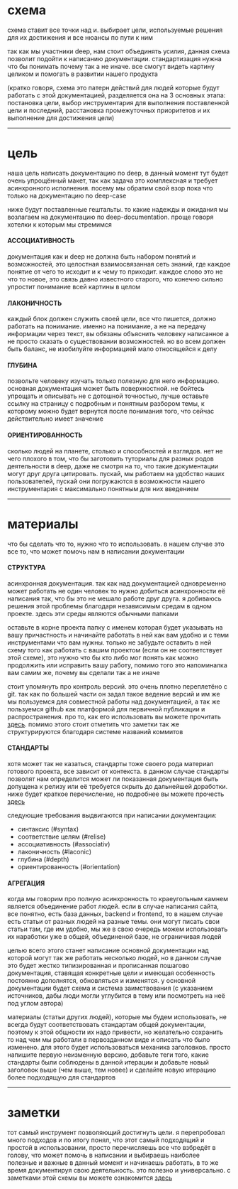 # схема
схема ставит все точки над и. выбирает цели, используемые решения для их достижения и все нюансы по пути к ним

так как мы участники deep, нам стоит объединять усилия, данная схема позволит подойти к написанию документации. стандартизация нужна что бы понимать почему так а не иначе. все смогут видеть картину целиком и помогать в развитии нашего продукта

(кратко говоря, схема это патерн действий для людей которые будут работать с этой документацией, разделяется она на 3 основных этапа: постановка цели, выбор инструментария для выполнения поставленной цели и последний, расстановка промежуточных приоритетов и их выполнение для достижения цели)


---
# цель
наша цель написать документацию по deep, в данный момент тут будет очень упрощённый макет, так как задача это комплексная и требует асинхронного исполнения. посему мы обратим свой взор пока что только на документацию по deep-case

ниже будут поставленные гештальты. то какие надежды и ожидания мы возлагаем на документацию по deep-documentation. проще говоря хотелки к которым мы стремимся


#### АССОЦИАТИВНОСТЬ 
документация как и deep не должна быть набором понятий и возможностей, это целостная взаимосвязанная сеть знаний, где каждое понятие от чего то исходит и к чему то приходит. каждое слово это не что то новое, это связь давно известного старого, что конечно сильно упростит понимание всей картины в целом


#### ЛАКОНИЧНОСТЬ
каждый блок должен служить своей цели, все что пишется, должно работать на понимание. именно на понимание, а не на передачу информации через текст, вы обязаны объяснить человеку написанное а не просто сказать о существовании возможностей. но во всем должен быть баланс, не изобилуйте информацией мало относящейся к делу


#### ГЛУБИНА
позвольте человеку изучать только полезную для него информацию. основная документация может быть поверхностной. не бойтесь упрощать и описывать не с дотошной точностью, лучше оставьте ссылку на страницу с подробным и понятным разбором темы, к которому можно будет вернутся после понимания того, что сейчас действительно имеет значение


#### ОРИЕНТИРОВАННОСТЬ
сколько людей на планете, столько и способностей и взглядов. нет не чего плохого в том, что бы заготовить туториалы для разных родов деятельности в deep, даже не смотря на то, что такие документации могут друг друга цитировать. пускай, мы работаем на удобство наших пользователей, пускай они погружаются в возможности нашего инструментария с максимально понятным для них введением


---
# материалы
что бы сделать что то, нужно что то использовать. в нашем случае это все то, что может помочь нам в написании документации


#### СТРУКТУРА
асинхронная документация. так как над документацией одновременно может работать не один человек то нужно добиться асинхронности её написания так, что бы это не мешало работе друг друга. я добиваюсь решения этой проблемы благодаря независимым средам в одном проекте. здесь эти среды являются обычными папками

оставьте в корне проекта папку с именем которая будет указывать на вашу причастность и начинайте работать в ней как вам удобно и с теми инструментами что вам нужны. только не забудьте оставить в ней схему того как работать с вашим проектом (если он не соответствует этой схеме), это нужно что бы кто либо мог понять как можно продолжить или исправить вашу работу, помимо того это напоминалка вам самим же, почему вы сделали так а не иначе

стоит упомянуть про контроль версий. это очень плотно переплетёно с git. так как по большей части он задал такое ведение версий и им же мы пользуемся для совместной работы над документацией, а так же пользуемся github как платформой для первичной публикации и распространения. про то, как его использовать вы можете прочитать [здесь](git.md). помимо этого стоит отметить что заметки так же структурируются благодаря системе названий коммитов


#### СТАНДАРТЫ
хотя может так не казаться, стандарты тоже своего рода материал готового проекта, все зависит от контекста. в данном случае стандарты позволят нам определится может ли показанная документация быть допущена к релизу или её требуется скрыть до дальнейшей доработки. ниже будет краткое перечисление, но подробнее вы можете прочесть [здесь](standarts.md)

следующие требования выдвигаются при написании документации:
- синтаксис (#syntax)
- соответствие целям (#relise)
- ассоциативность (#associativ)
- лаконичность (#laconic)
- глубина (#depth)
- ориентированность (#orientation)


#### АГРЕГАЦИЯ
когда мы говорим про полную асинхронность то краеугольным камнем является объединение работ людей. если в случае написания сайта, все понятно, есть база данных, backend и frontend, то в нашем случае есть статьи от разных людей на разные темы. они могут писать свои статьи там, где им удобно, мы же в свою очередь можем использовать их наработки уже в общей, объединеной базе, не ограничивая людей

целью всего этого станет написание основной документации над которой могут так же работать несколько людей, но в данном случае это будет жестко типизированная и прописанная пошагово документация, ставящая конкретные цели и имеющая особенность постоянно дополнятся, обновляться и изменятся. у основной документации будет схема и система заимствования (с указанием источников, дабы люди могли углубится в тему или посмотреть на неё под углом автора)

материалы (статьи других людей), которые мы будем использовать, не всегда будут соответствовать стандартам общей документации, поэтому к этой общности их надо привести, но желательно сохранить то над чем мы работали в первозданном виде и описать что было изменено. для этого будет использоваться механика заголовков. просто напишите первую неизменную версию, добавьте теги того, какие стандарты были соблюдены в данной итерации и добавьте новый заголовок выше (чем выше, тем новее) и сделайте новую итерацию более подходящую для стандартов


---
# заметки
тот самый инструмент позволяющий достигнуть цели. я перепробовал много подходов и по итогу понял, что этот самый подходящий и простой в использовании, просто перечисляешь все что взбредёт в голову, что может помочь в написании и выбираешь наиболее полезные и важные в данный момент и начинаешь работать, в то же время документируя свою деятельность. это полезно и универсально. с заметками этой схемы вы можете ознакомится [здесь](notes.md)